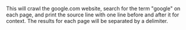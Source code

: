 This will crawl the google.com website, search for the term "google" on each page, and print the source line with one line before and after it for context. The results for each page will be separated by a delimiter.
